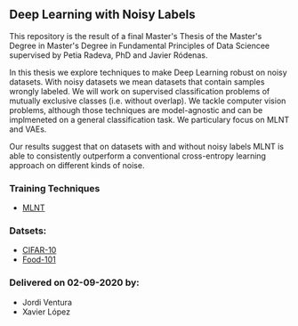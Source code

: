 ## Deep Learning with Noisy Labels
This repository is the result of a final Master's Thesis of the Master's Degree in Master's Degree in Fundamental Principles of Data Sciencee supervised by Petia Radeva, PhD and Javier Ródenas. 

In this thesis we explore techniques to make Deep Learning robust on noisy datasets. With noisy datasets we mean datasets that contain samples wrongly labeled. We will work on  supervised classification problems of mutually exclusive classes (i.e. without overlap). We tackle computer vision problems, although those techniques are model-agnostic and can be implmeneted on a general classification task.
We particulary focus on MLNT and VAEs.

Our results suggest that on datasets with and without noisy labels MLNT is able to consistently outperform a conventional cross-entropy learning approach on different kinds of noise.


### Training Techniques
* [MLNT](https://github.com/LiJunnan1992/MLNT)

### Datsets:
* [CIFAR-10](https://www.cs.toronto.edu/~kriz/cifar.html)
* [Food-101](https://www.kaggle.com/dansbecker/food-101/home)

### Delivered on 02-09-2020 by:
* Jordi Ventura
* Xavier López
